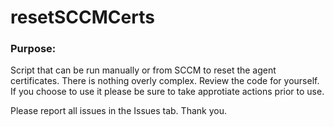 # resetSCCMCerts
### Purpose:
Script that can be run manually or from SCCM to reset the agent certificates.  There is nothing overly complex.  Review the code for yourself.  If you choose to use it please be sure to take approtiate actions prior to use.

Please report all issues in the Issues tab.  Thank you.
